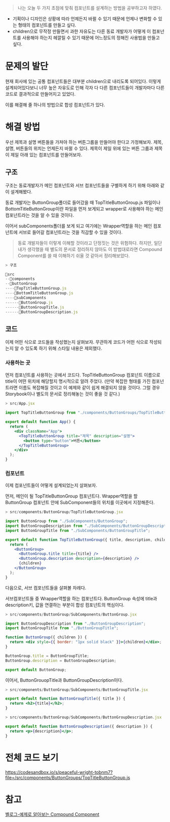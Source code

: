 > 나는 오늘 두 가지 초점에 맞춰 컴포넌트를 설계하는 방법을 공부하고자 하였다.

- 기획이나 디자인은 상황에 따라 언제든지 바뀔 수 있기 때문에 언제나 변화할 수 있는 형태의 컴포넌트를 만들고 싶다.
- children으로 무작정 만들면서 과한 자유도는 다른 동료 개발자가 어떻게 이 컴포넌트를 사용해야 하는지 헤깔릴 수 있기 때문에 어느정도의 정해진 사용법을 만들고 싶다.



# 문제의 발단

현재 회사에 있는 공통 컴포넌트들은 대부분 children으로 내리도록 되어있다. 이렇게 설계되어있다보니 너무 높은 자유도로 인해 각자 다 다른 컴포넌트들이 개발자마다 다른 코드로 결과적으로 만들어지고 있었다.

이를 해결해 줄 하나의 방법으로 합성 컴포넌트가 있다.



# 해결 방법

우선 제목과 설명 버튼들을 가져야 하는 버튼그룹을 만들어야 한다고 가정해보자.
제목, 설명, 버튼들의 위치는 언제든지 바뀔 수 있다.
제목이 제일 위에 있는 버튼 그룹과 제목이 제일 아래 있는 컴포넌트를 만들어보자.

## 구조

구조는 동료개발자가 메인 컴포넌트와 서브 컴포넌트들을 구별하게 하기 위해 아래와 같이 설계해봤다.

동료 개발자는 ButtonGroup폴더로 들어갔을 때 TopTitleButtonGroup.js 파일이나 BottomTitleButtonGroup이란 파일을 먼저 보게되고 wrapper로 사용해야 하는 메인 컴포넌트라는 것을 알 수 있을 것이다.

이어서 subComponents폴더를 보게 되고 여기에는 Wrapper역할을 하는 메인 컴포넌트에 서브로 들어갈 컴포넌트라는 것을 직감할 수 있을 것이다.

> 동료 개발자들이 이렇게 이해할 것이라고 단정짓는 것은 위험하다. 하지만, 일단 내가 생각했을 때 별도의 문서로 정리하지 않아도 이 방법대로라면 Compound Component를 쓸 때 이해하기 쉬울 것 같아서 정리해보았다.

```js
> 구조

📂src
--📂components
--📂buttonGroup
----📄TopTitleButtonGroup.js
----📄BottomTitleButtonGroup.js
----📂subComponents
------📄ButtonGroup.js
------📄ButtonGroupTitle.js
------📄ButtonGroupDescription.js

```



## 코드

이제 어떤 식으로 코드들을 작성했는지 살펴보자.
무관하게 코드가 어떤 식으로 작성되는지 알 수 있도록 하기 위해 스타일 내용은 제외했다.



### 사용하는 곳

먼저 컴포넌트를 사용하는 곳에서 코드다.
TopTitleButtonGroup 컴포넌트 이름으로 title이 어떤 위치에 해당할지 명시적으로 알려 주었다.
(만약 복잡한 형태를 가진 컴포넌트라면 이름도 복잡해질 것이고 이 예제와 같이 쉽게 해결되지 않을 것이다. 그럴 경우 Storybook이나 별도의 문서로 정리해놓는 것이 좋을 것 같다.)

```jsx
> src/App.jsx
  
import TopTitleButtonGroup from "./components/ButtonGroups/TopTitleButtonGroup";

export default function App() {
  return (
    <div className="App">
      <TopTitleButtonGroup title="제목" description="설명">
        <button type="button">버튼</button>
      </TopTitleButtonGroup>
    </div>
  );
}
```



### 컴포넌트

이제 컴포넌트들이 어떻게 설계되었는지 살펴보자.

먼저, 메인이 될 TopTitleButtonGroup 컴포넌트다.
Wrapper역할을 할 ButtonGroup 컴포넌트 안에 SubComponent들의 위치를 이곳에서 지정해준다.

```jsx
> src/components/ButtonGroup/TopTitleButtonGroup.jsx

import ButtonGroup from "./SubComponents/ButtonGroup";
import ButtonGroupDescription from "./SubComponents/ButtonGroupDescription";
import ButtonGroupTitle from "./SubComponents/ButtonGroupTitle";

export default function TopTitleButtonGroup({ title, description, children }) {
  return (
    <ButtonGroup>
      <ButtonGroup.title title={title} />
      <ButtonGroup.description description={description} />
      {children}
    </ButtonGroup>
  );
}

```



다음으로, 서브 컴포넌트들을 살펴볼 차례다.

서브컴포넌트들 중 Wrapper역할을 하는 컴포넌트다.
ButtonGroup 속성에 title과 description키, 값을 연결하는 부분이 합성 컴포넌트의 핵심이다.

```jsx
> src/components/ButtonGroup/SubComponents/ButtonGroup.jsx

import ButtonGroupDescription from "./ButtonGroupDescription";
import ButtonGroupTitle from "./ButtonGroupTitle";

function ButtonGroup({ children }) {
  return <div style={{ border: "1px solid black" }}>{children}</div>;
}

ButtonGroup.title = ButtonGroupTitle;
ButtonGroup.description = ButtonGroupDescription;

export default ButtonGroup;
```



이어서, ButtonGrouopTitle과 ButtonGroupDescription이다.

```jsx
> src/components/ButtonGroup/SubComponents/ButtonGroupTitle.jsx

export default function ButtonGroupTitle({ title }) {
  return <h2>{title}</h2>;
}
```

```jsx
> src/components/ButtonGroup/SubComponents/ButtonGroupDescription.jsx

export default function ButtonGroupDescription({ description }) {
  return <p>{description}</p>;
}
```







# 전체 코드 보기

https://codesandbox.io/s/peaceful-wright-tobnm7?file=/src/components/ButtonGroups/TopTitleButtonGroup.js



# 참고

[벨로그-예제로 알아보는 Compound Component](https://velog.io/@operqudgns/%EC%8B%A4%ED%99%94-%EA%B0%99%EC%9D%80-%EC%83%81%ED%99%A9%EC%9C%BC%EB%A1%9C-%EC%95%8C%EC%95%84%EB%B3%B4%EB%8A%94-Compound-Component)


